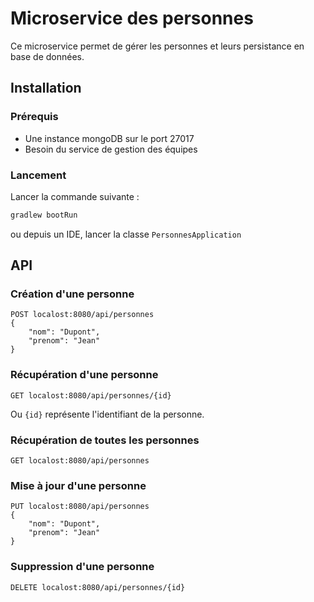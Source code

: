 # Microservice des personnes

Ce microservice permet de gérer les personnes et leurs persistance en base de données.

## Installation

### Prérequis

- Une instance mongoDB sur le port 27017
- Besoin du service de gestion des équipes

### Lancement

Lancer la commande suivante :

```bash
gradlew bootRun
```

ou depuis un IDE, lancer la classe `PersonnesApplication`

## API

### Création d'une personne

```http
POST localost:8080/api/personnes
{
    "nom": "Dupont",
    "prenom": "Jean"
}
```

### Récupération d'une personne

```http
GET localost:8080/api/personnes/{id}
```

Ou `{id}` représente l'identifiant de la personne.

### Récupération de toutes les personnes

```http
GET localost:8080/api/personnes
```

### Mise à jour d'une personne

```http
PUT localost:8080/api/personnes
{
    "nom": "Dupont",
    "prenom": "Jean"
}
```

### Suppression d'une personne

```http
DELETE localost:8080/api/personnes/{id}
```
